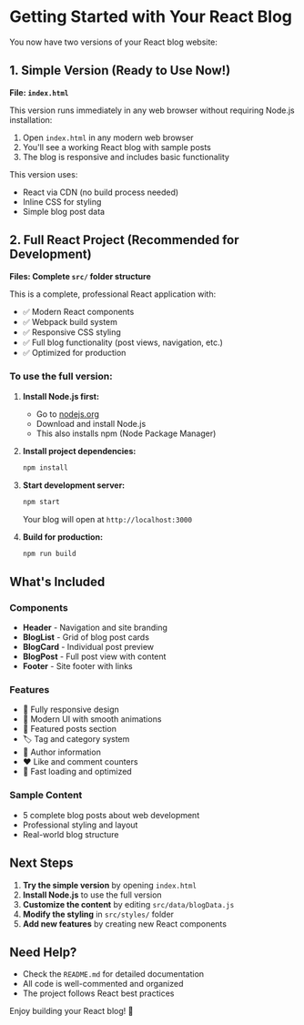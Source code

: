 # Getting Started with Your React Blog

You now have two versions of your React blog website:

## 1. Simple Version (Ready to Use Now!)

**File: `index.html`**

This version runs immediately in any web browser without requiring Node.js installation:

1. Open `index.html` in any modern web browser
2. You'll see a working React blog with sample posts
3. The blog is responsive and includes basic functionality

This version uses:
- React via CDN (no build process needed)
- Inline CSS for styling
- Simple blog post data

## 2. Full React Project (Recommended for Development)

**Files: Complete `src/` folder structure**

This is a complete, professional React application with:
- ✅ Modern React components
- ✅ Webpack build system
- ✅ Responsive CSS styling
- ✅ Full blog functionality (post views, navigation, etc.)
- ✅ Optimized for production

### To use the full version:

1. **Install Node.js first:**
   - Go to [nodejs.org](https://nodejs.org/)
   - Download and install Node.js
   - This also installs npm (Node Package Manager)

2. **Install project dependencies:**
   ```bash
   npm install
   ```

3. **Start development server:**
   ```bash
   npm start
   ```
   
   Your blog will open at `http://localhost:3000`

4. **Build for production:**
   ```bash
   npm run build
   ```

## What's Included

### Components
- **Header** - Navigation and site branding
- **BlogList** - Grid of blog post cards
- **BlogCard** - Individual post preview
- **BlogPost** - Full post view with content
- **Footer** - Site footer with links

### Features
- 📱 Fully responsive design
- 🎨 Modern UI with smooth animations
- 📝 Featured posts section
- 🏷️ Tag and category system
- 👤 Author information
- ❤️ Like and comment counters
- 🚀 Fast loading and optimized

### Sample Content
- 5 complete blog posts about web development
- Professional styling and layout
- Real-world blog structure

## Next Steps

1. **Try the simple version** by opening `index.html`
2. **Install Node.js** to use the full version
3. **Customize the content** by editing `src/data/blogData.js`
4. **Modify the styling** in `src/styles/` folder
5. **Add new features** by creating new React components

## Need Help?

- Check the `README.md` for detailed documentation
- All code is well-commented and organized
- The project follows React best practices

Enjoy building your React blog! 🚀